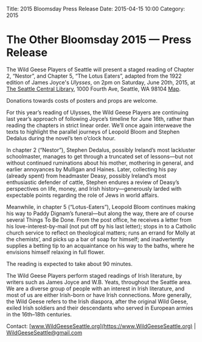 Title: 2015 Bloomsday Press Release
Date: 2015-04-15 10:00
Category: 2015

# The Other Bloomsday 2015 — Press Release

The Wild Geese Players of Seattle will present a staged reading of
Chapter 2, “Nestor”, and Chapter 5, “The Lotus Eaters”,
adapted from the 1922 edition of James Joyce's *Ulysses*,
on 2pm on Saturday, June 20th, 2015,
at [The Seattle Central Library](https://www.spl.org/locations/central-library),
1000 Fourth Ave, Seattle, WA 98104
[Map](https://maps.google.com/maps?q=1000+Fourth+Avenue,+Seattle,+WA+98104).

Donations towards costs of posters and props are welcome.

For this year’s reading of Ulysses, the Wild Geese Players are
continuing last year’s approach of following Joyce’s timeline for June
16th, rather than reading the chapters in strict linear order. We’ll
once again interweave the texts to highlight the parallel journeys of
Leopold Bloom and Stephen Dedalus during the novel’s ten o’clock hour.

In chapter 2 (“Nestor”), Stephen Dedalus, possibly Ireland’s most
lackluster schoolmaster, manages to get through a truncated set of
lessons—but not without continued ruminations about his mother,
mothering in general, and earlier annoyances by Mulligan and Haines.
Later, collecting his pay (already spent) from headmaster Deasy,
possibly Ireland’s most enthusiastic defender of cattle, Stephen endures
a review of Deasy’s perspectives on life, money, and Irish
history—generously larded with expectable points regarding the role of
Jews in world affairs.

Meanwhile, in chapter 5 (“Lotus-Eaters”), Leopold Bloom continues making
his way to Paddy Dignam’s funeral—but along the way, there are of course
several Things To Be Done. From the post office, he receives a letter
from his love-interest-by-mail (not put off by his last letter); stops
in to a Catholic church service to reflect on theological matters; runs
an errand for Molly at the chemists’, and picks up a bar of soap for
himself; and inadvertently supplies a betting tip to an acquaintance on
his way to the baths, where he envisions himself relaxing in full flower.

The reading is expected to take about 90 minutes.

The Wild Geese Players perform staged readings of Irish literature, by
writers such as James Joyce and W.B. Yeats, throughout the Seattle area.
We are a diverse group of people with an interest in Irish literature,
and most of us are either Irish-born or have Irish connections. More
generally, the Wild Geese refers to the Irish diaspora, after the
original Wild Geese, exiled Irish soldiers and their descendants who
served in European armies in the 16th–18th centuries.

Contact: [www.WildGeeseSeattle.org](https://www.WildGeeseSeattle.org) |
[WildGeeseSeattle@gmail.com](mailto:WildGeeseSeattle@gmail.com)
